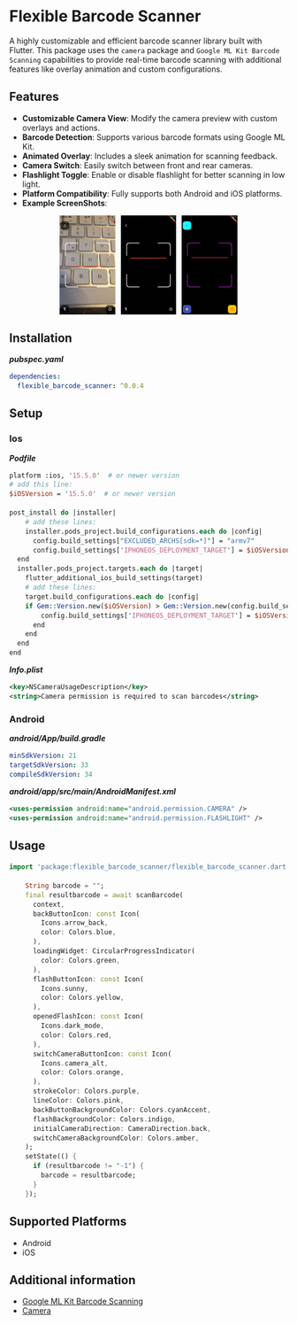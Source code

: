 # Flexible Barcode Scanner
A highly customizable and efficient barcode scanner library built with Flutter. This package uses the `camera` package and `Google ML Kit Barcode Scanning` capabilities to provide real-time barcode scanning with additional features like overlay animation and custom configurations.
## Features

- **Customizable Camera View**: Modify the camera preview with custom overlays and actions.
- **Barcode Detection**: Supports various barcode formats using Google ML Kit.
- **Animated Overlay**: Includes a sleek animation for scanning feedback.
- **Camera Switch**: Easily switch between front and rear cameras.
- **Flashlight Toggle**: Enable or disable flashlight for better scanning in low light.
- **Platform Compatibility**: Fully supports both Android and iOS platforms.
- **Example ScreenShots**:

<div style="display: flex; justify-content: center; align-items: center; gap: 10px;">
  <img src="https://raw.githubusercontent.com/emrhnzngn/flexible_barcode_scanner/master/assets/IMG_0034.png" alt="Image 1" width="20%" />
  <img src="https://raw.githubusercontent.com/emrhnzngn/flexible_barcode_scanner/master/assets/IMG_0033.png" alt="Image 2" width="20%" />
  <img src="https://raw.githubusercontent.com/emrhnzngn/flexible_barcode_scanner/master/assets/IMG_0032.png" alt="Image 3" width="20%" />
</div>

## Installation
***pubspec.yaml***
```yaml
dependencies:
  flexible_barcode_scanner: ^0.0.4
```
## Setup

### Ios

***Podfile***

```perl
platform :ios, '15.5.0'  # or newer version
# add this line:
$iOSVersion = '15.5.0'  # or newer version

post_install do |installer|
    # add these lines:
    installer.pods_project.build_configurations.each do |config|
      config.build_settings["EXCLUDED_ARCHS[sdk=*]"] = "armv7"
      config.build_settings['IPHONEOS_DEPLOYMENT_TARGET'] = $iOSVersion
  end
  installer.pods_project.targets.each do |target|
    flutter_additional_ios_build_settings(target)
    # add these lines:
    target.build_configurations.each do |config|
    if Gem::Version.new($iOSVersion) > Gem::Version.new(config.build_settings['IPHONEOS_DEPLOYMENT_TARGET'])
        config.build_settings['IPHONEOS_DEPLOYMENT_TARGET'] = $iOSVersion
      end
    end
  end
end
```

***Info.plist***

```xml
<key>NSCameraUsageDescription</key>
<string>Camera permission is required to scan barcodes</string>
```

### Android

***android/App/build.gradle***

```yaml
minSdkVersion: 21
targetSdkVersion: 33
compileSdkVersion: 34
```

***android/app/src/main/AndroidManifest.xml***

```xml
<uses-permission android:name="android.permission.CAMERA" />
<uses-permission android:name="android.permission.FLASHLIGHT" />
```

## Usage

```dart
import 'package:flexible_barcode_scanner/flexible_barcode_scanner.dart';

    String barcode = "";
    final resultbarcode = await scanBarcode(
      context,
      backButtonIcon: const Icon(
        Icons.arrow_back,
        color: Colors.blue,
      ),
      loadingWidget: CircularProgressIndicator(
        color: Colors.green,
      ),
      flashButtonIcon: const Icon(
        Icons.sunny,
        color: Colors.yellow,
      ),
      openedFlashIcon: const Icon(
        Icons.dark_mode,
        color: Colors.red,
      ),
      switchCameraButtonIcon: const Icon(
        Icons.camera_alt,
        color: Colors.orange,
      ),
      strokeColor: Colors.purple,
      lineColor: Colors.pink,
      backButtonBackgroundColor: Colors.cyanAccent,
      flashBackgroundColor: Colors.indigo,
      initialCameraDirection: CameraDirection.back,
      switchCameraBackgroundColor: Colors.amber,
    );
    setState(() {
      if (resultbarcode != "-1") {
        barcode = resultbarcode;
      }
    });
```

## Supported Platforms
- Android
- iOS

## Additional information

- [Google ML Kit Barcode Scanning](https://pub.dev/packages/google_mlkit_barcode_scanning)
- [Camera](https://pub.dev/packages/camera)
